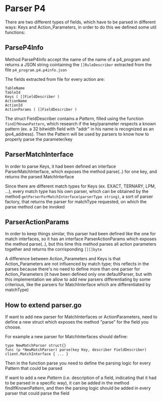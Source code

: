 # Parser P4

There are two different types of fields, which have to be parsed in different ways: Keys and Action_Parameters, in order to do this we defined some util functions:

## ParseP4Info

Method ParseP4Info accept the name of the name of a p4_program and returns a JSON string cointaining the `[]RuleDescriber` extracted from the file `p4_program.p4.p4info.json`

The fields extracted from file for every action are:
```
TableName
TableId
Keys ( []FieldDescriber )
ActionName
ActionId
ActionParams ( []FieldDescriber )
```

The struct FieldDescriber contains a *Pattern*, filled using the function `findIfKnownPattern`, which research if the key/parameter respects a known pattern (ex. a 32 bitwidth field with "addr" in his name is recognized as an ipv4_address). Then the Pattern will be used by parsers to know how to properly parse the parameter/key

## ParserMatchInterface

In order to parse Keys, it had been defined an interface ParserMatchInterface, which exposes the method parse(..) for one key, and returns the parsed MatchInterface

Since there are different match types for Keys (ex. EXACT, TERNARY, LPM, ...), every match type has his own parser, which can be obtained by the method `getParserForMatchInterface(parserType string)`, a sort of parser factory, that returns the parser for matchType requested, on which the parse method can be invoked

## ParserActionParams

In order to keep things similar, this parser had been defined like the one for match interfaces, so it has an interface ParserActionParams which exposes the method parse(..), but this time this method parses all action parameters together and returns the corrisponding `[][]byte`

A difference between Action_Parameters and Keys is that Action_Parameters are not influenced by match type; this reflects in the parses because there's no need to define more than one parser for Action_Parameters (it have been defined only one defaultParser, but with this implementation we allow to add new parsers differentiating by some criterious, like the parsers for MatchInterface which are differentiated by matchType)

## How to extend parser.go

If want to add new parser for MatchInterfaces or ActionParameters, need to define a new struct which exposes the method "parse" for the field you choose.

For example a new parser for MatchInterfaces should define:
```
type NewMatchParser struct{}
func (p *NewMatchParser) parse(key Key, describer FieldDescriber) client.MatchInterface { ... }
```
Then in the function parse you need to define the parsing logic for every Pattern that could be parsed

If want to add a new *Pattern* (i.e. description of a field, indicating that it had to be parsed in a specific way), it can be added in the method findIfKnownPattern, and then the parsing logic should be added in every parser that could parse the field
